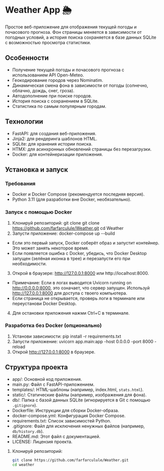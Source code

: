 # Weather App 🌦️

Простое веб-приложение для отображения текущей погоды и почасового прогноза. Фон страницы меняется в зависимости от погодных условий, а история поиска сохраняется в базе данных SQLite с возможностью просмотра статистики.

## Особенности

- Получение текущей погоды и почасового прогноза с использованием API Open-Meteo.
- Геокодирование городов через Nominatim.
- Динамическая смена фона в зависимости от погоды (солнечно, облачно, дождь, снег, гроза).
- Автодополнение при поиске городов.
- История поиска с сохранением в SQLite.
- Статистика по самым популярным городам.

## Технологии

- FastAPI: для создания веб-приложения.
- Jinja2: для рендеринга шаблонов HTML.
- SQLite: для хранения истории поиска.
- HTMX: для асинхронных обновлений страницы без перезагрузки.
- Docker: для контейнеризации приложения.

## Установка и запуск

### Требования

- Docker и Docker Compose (рекомендуется последняя версия).
- Python 3.11 (для разработки вне Docker, необязательно).

### Запуск с помощью Docker

1. Клонируй репозиторий: 
   git clone git clone https://github.com/farfarculule/Weather.git
   cd Weather
2. Запусти приложение:
   docker-compose up --build
- Если это первый запуск, Docker соберёт образ и запустит контейнер. Это может занять некоторое время.
- Если появляется ошибка с Docker, убедись, что Docker Desktop запущен (зелёная иконка в трее) и перезапусти его при необходимости.

3. Открой в браузере: http://127.0.0.1:8000 или http://localhost:8000.
- Примечание: Если в логах выводится Uvicorn running on http://0.0.0.0:8000, это означает, что сервер запущен. Используй http://127.0.0.1:8000 для доступа с твоего компьютера.
- Если страница не открывается, проверь логи в терминале или переустанови Docker Desktop.

4. Для остановки приложения нажми Ctrl+C в терминале.

### Разработка без Docker (опционально)

1. Установи зависимости:
   pip install -r requirements.txt
2. Запусти приложение:
   uvicorn app.main:app -host 0.0.0.0 -port 8000 -reload 
3. Открой http://127.0.0.1:8000 в браузере.

## Структура проекта

- app/: Основной код приложения.
- main.py: Файл с FastAPI-приложением.
- templates/: HTML-шаблоны (например, index.html, `stats.html`).
- static/: Статические файлы (например, изображения для фона).
- db/: Папка с базой данных SQLite (игнорируется в Git с помощью `.gitignore`).
- Dockerfile: Инструкции для сборки Docker-образа.
- docker-compose.yml: Конфигурация Docker Compose.
- requirements.txt: Список зависимостей Python.
- .gitignore: Файл для исключения ненужных файлов (например, `db/history.db`).
- README.md: Этот файл с документацией.
- LICENSE: Лицензия проекта.

1. Клонируй репозиторий:
   ```bash
   git clone https://github.com/farfarculule/Weather.git
   cd weather

